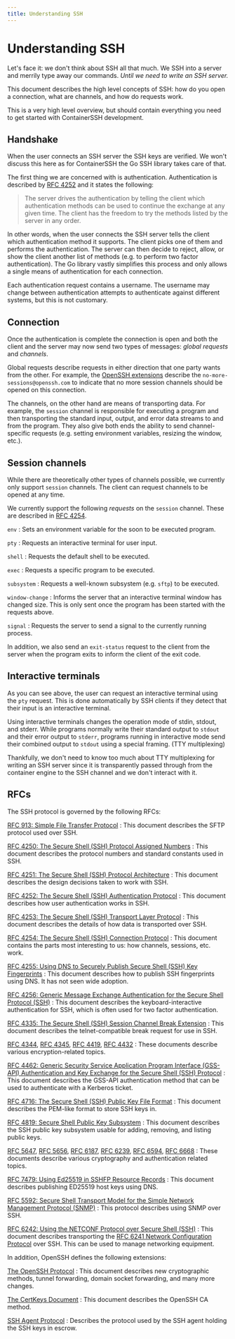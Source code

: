 ```yaml
---
title: Understanding SSH
---
```


<h1>Understanding SSH</h1>

Let's face it: we don't think about SSH all that much. We SSH into a server and merrily type away our commands. *Until we need to write an SSH server.*

This document describes the high level concepts of SSH: how do you open a connection, what are channels, and how do requests work.

This is a very high level overview, but should contain everything you need to get started with ContainerSSH development.

## Handshake

When the user connects an SSH server the SSH keys are verified. We won't discuss this here as for ContainerSSH the Go SSH library takes care of that.

The first thing we are concerned with is authentication. Authentication is described by [RFC 4252](https://tools.ietf.org/html/rfc4252) and it states the following:

> The server drives the authentication by telling the client which authentication methods can be used to continue the exchange at any given time.  The client has the freedom to try the methods listed by the server in any order.

In other words, when the user connects the SSH server tells the client which authentication method it supports. The client picks one of them and performs the authentication. The server can then decide to reject, allow, or show the client another list of methods (e.g. to perform two factor authentication). The Go library vastly simplifies this process and only allows a single means of authentication for each connection.

Each authentication request contains a username. The username may change between authentication attempts to authenticate against different systems, but this is not customary.

## Connection

Once the authentication is complete the connection is open and both the client and the server may now send two types of messages: *global requests* and *channels*.

Global requests describe requests in either direction that one party wants from the other. For example, the [OpenSSH extensions](http://cvsweb.openbsd.org/cgi-bin/cvsweb/~checkout~/src/usr.bin/ssh/PROTOCOL?content-type=text/plain) describe the `no-more-sessions@openssh.com` to indicate that no more session channels should be opened on this connection.

The channels, on the other hand are means of transporting data. For example, the `session` channel is responsible for executing a program and then transporting the standard input, output, and error data streams to and from the program. They also give both ends the ability to send channel-specific requests (e.g. setting environment variables, resizing the window, etc.).

## Session channels

While there are theoretically other types of channels possible, we currently only support `session` channels. The client can request channels to be opened at any time.

We currently support the following *requests* on the `session` channel. These are described in [RFC 4254](https://tools.ietf.org/html/rfc4254).

`env`
: Sets an environment variable for the soon to be executed program.

`pty`
: Requests an interactive terminal for user input.

`shell`
: Requests the default shell to be executed.

`exec`
: Requests a specific program to be executed.

`subsystem`
: Requests a well-known subsystem (e.g. `sftp`) to be executed.

`window-change`
: Informs the server that an interactive terminal window has changed size. This is only sent once the program has been started with the requests above.

`signal`
: Requests the server to send a signal to the currently running process.

In addition, we also send an `exit-status` request to the client from the server when the program exits to inform the client of the exit code.

## Interactive terminals 

As you can see above, the user can request an interactive terminal using the `pty` request. This is done automatically by SSH clients if they detect that their input is an interactive terminal.

Using interactive terminals changes the operation mode of stdin, stdout, and stderr. While programs normally write their standard output to `stdout` and their error output to `stderr`, programs running in interactive mode send their combined output to `stdout` using a special framing. (TTY multiplexing)

Thankfully, we don't need to know too much about TTY multiplexing for writing an SSH server since it is transparently passed through from the container engine to the SSH channel and we don't interact with it.

## RFCs

The SSH protocol is governed by the following RFCs:

[RFC 913: Simple File Transfer Protocol](https://tools.ietf.org/html/rfc913)
: This document describes the SFTP protocol used over SSH.

[RFC 4250: The Secure Shell (SSH) Protocol Assigned Numbers](https://tools.ietf.org/html/rfc4250)
: This document describes the protocol numbers and standard constants used in SSH.

[RFC 4251: The Secure Shell (SSH) Protocol Architecture](https://tools.ietf.org/html/rfc4251)
: This document describes the design decisions taken to work with SSH.

[RFC 4252: The Secure Shell (SSH) Authentication Protocol](https://tools.ietf.org/html/rfc4252)
: This document describes how user authentication works in SSH.

[RFC 4253: The Secure Shell (SSH) Transport Layer Protocol](https://tools.ietf.org/html/rfc4253)
: This document describes the details of how data is transported over SSH.

[RFC 4254: The Secure Shell (SSH) Connection Protocol](https://tools.ietf.org/html/rfc4254)
: This document contains the parts most interesting to us: how channels, sessions, etc. work.

[RFC 4255: Using DNS to Securely Publish Secure Shell (SSH) Key Fingerprints](https://tools.ietf.org/html/rfc4255)
: This document describes how to publish SSH fingerprints using DNS. It has not seen wide adoption.

[RFC 4256: Generic Message Exchange Authentication for the Secure Shell Protocol (SSH)](https://tools.ietf.org/html/rfc4256)
: This document describes the keyboard-interactive authentication for SSH, which is often used for two factor authentication.

[RFC 4335: The Secure Shell (SSH) Session Channel Break Extension](https://tools.ietf.org/html/rfc4335)
: This document describes the telnet-compatible break request for use in SSH.

[RFC 4344](https://tools.ietf.org/html/rfc4344), [RFC 4345](https://tools.ietf.org/html/rfc4345), [RFC 4419](https://tools.ietf.org/html/rfc4419), [RFC 4432](https://tools.ietf.org/html/rfc4432)
: These documents describe various encryption-related topics.

[RFC 4462: Generic Security Service Application Program Interface (GSS-API) Authentication and Key Exchange for the Secure Shell (SSH) Protocol](https://tools.ietf.org/html/rfc4462)
: This document describes the GSS-API authentication method that can be used to authenticate with a Kerberos ticket.

[RFC 4716: The Secure Shell (SSH) Public Key File Format](https://tools.ietf.org/html/rfc4716)
: This document describes the PEM-like format to store SSH keys in.

[RFC 4819: Secure Shell Public Key Subsystem](https://tools.ietf.org/html/rfc4819)
: This document describes the SSH public key subsystem usable for adding, removing, and listing public keys.

[RFC 5647](https://tools.ietf.org/html/rfc5647), [RFC 5656](https://tools.ietf.org/html/rfc5656), [RFC 6187](https://tools.ietf.org/html/rfc6187), [RFC 6239](https://tools.ietf.org/html/rfc6239), [RFC 6594](https://tools.ietf.org/html/rfc6594), [RFC 6668](https://tools.ietf.org/html/rfc6668)
: These documents describe various cryptography and authentication related topics.

[RFC 7479: Using Ed25519 in SSHFP Resource Records](https://tools.ietf.org/html/rfc7479)
: This document describes publishing ED25519 host keys using DNS.

[RFC 5592: Secure Shell Transport Model for the Simple Network Management Protocol (SNMP)](https://tools.ietf.org/html/rfc5592)
: This protocol describes using SNMP over SSH.

[RFC 6242: Using the NETCONF Protocol over Secure Shell (SSH)](https://tools.ietf.org/html/rfc6242)
: This document describes transporting the [RFC 6241 Network Configuration Protocol](https://tools.ietf.org/html/rfc6241) over SSH. This can be used to manage networking equipment.

In addition, OpenSSH defines the following extensions:

[The OpenSSH Protocol](http://cvsweb.openbsd.org/cgi-bin/cvsweb/~checkout~/src/usr.bin/ssh/PROTOCOL?content-type=text/plain)
: This document describes new cryptographic methods, tunnel forwarding, domain socket forwarding, and many more changes.

[The CertKeys Document](http://cvsweb.openbsd.org/cgi-bin/cvsweb/~checkout~/src/usr.bin/ssh/PROTOCOL.certkeys?content-type=text/plain)
: This document describes the OpenSSH CA method.

[SSH Agent Protocol](https://tools.ietf.org/html/draft-miller-ssh-agent-04)
: Describes the protocol used by the SSH agent holding the SSH keys in escrow.
